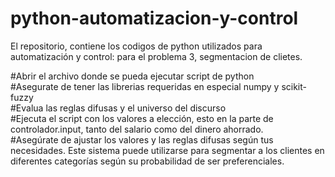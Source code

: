 # python-automatizacion-y-control

El repositorio, contiene los codigos de python utilizados para automatización y control:
para el problema 3, segmentacion de clietes.

#Abrir el archivo donde se pueda ejecutar script de python\
#Asegurate de tener las librerias requeridas en especial numpy y scikit-fuzzy\
#Evalua las reglas difusas y el universo del discurso\
#Ejecuta el script con los valores a elección, esto en la parte de controlador.input, tanto del salario como del dinero ahorrado. \
#Asegúrate de ajustar los valores y las reglas difusas según tus necesidades. Este sistema puede utilizarse para segmentar a los clientes en diferentes categorías según su probabilidad de ser preferenciales.
